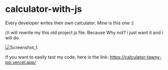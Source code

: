 # calculator-with-js

Every developer writes their own calculator. Mine is this one :)

//i will rewrite my this old project js file. Because Why not? i just want it and i will do.

![Screenshot_1](https://user-images.githubusercontent.com/42185275/211443332-cd94bc54-295b-4364-b75a-f1ea1a0673c5.jpg)

If you want to easily test my code, here is the link: https://calculator-tawny-psi.vercel.app/
